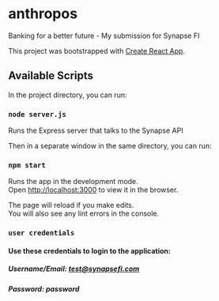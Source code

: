 # anthropos
Banking for a better future - My submission for Synapse FI

This project was bootstrapped with [Create React App](https://github.com/facebook/create-react-app).

## Available Scripts

In the project directory, you can run:

### `node server.js`

Runs the Express server that talks to the Synapse API

Then in a separate window in the same directory, you can run:

### `npm start`

Runs the app in the development mode.<br>
Open [http://localhost:3000](http://localhost:3000) to view it in the browser.

The page will reload if you make edits.<br>
You will also see any lint errors in the console.

### `user credentials`

#### Use these credentials to login to the application:
##### Username/Email: test@synapsefi.com
##### Password: password

